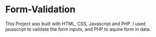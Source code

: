 # Form-Validation
This Project was built with HTML, CSS, Javascript and PHP. I used javascript to validate the form inputs, and PHP to aquire form in data.
